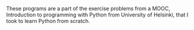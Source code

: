 These programs are a part of the exercise problems from a MOOC, Introduction to programming with Python from University of Helsinki, that I took to learn Python from scratch.
